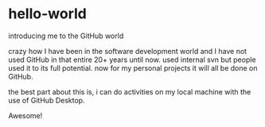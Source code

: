 # hello-world
introducing me to the GitHub world

crazy how I have been in the software development world and I have not used GitHub in that entire 20+ years until now. used internal svn but people used it to its full potential. now for my personal projects it will all be done on GitHub.

the best part about this is, i can do activities on my local machine with the use of GitHub Desktop.

Awesome!
